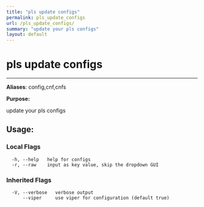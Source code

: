 ```yaml
---
title: "pls update configs"
permalink: pls_update_configs
url: /pls_update_configs/
summary: "update your pls configs"
layout: default
---
```

# pls update configs 

---
**Aliases**: config,cnf,cnfs

**Purpose:**

update your pls configs

## Usage:

### Local Flags

```
  -h, --help   help for configs
  -r, --raw    input as key value, skip the dropdown GUI
```

### Inherited Flags

```
  -V, --verbose   verbose output
      --viper     use viper for configuration (default true)
```
